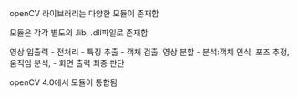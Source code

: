 openCV 라이브러리는 다양한 모듈이 존재함

모듈은 각각 별도의 .lib, .dll파일로 존재함

영상 입출력 - 전처리 - 특징 추출 - 객체 검출, 영상 분할 - 분석:객체 인식, 포즈 추정, 움직임 분석, - 화면 출력 최종 판단

openCV 4.0에서 모듈이 통합됨